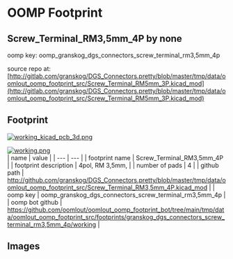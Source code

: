 # OOMP Footprint  
## Screw_Terminal_RM3,5mm_4P  by none  
  
oomp key: oomp_granskog_dgs_connectors_screw_terminal_rm3,5mm_4p  
  
source repo at: [http://gitlab.com/granskog/DGS_Connectors.pretty/blob/master/tmp/data/oomlout_oomp_footprint_src/Screw_Terminal_RM5mm_3P.kicad_mod](http://gitlab.com/granskog/DGS_Connectors.pretty/blob/master/tmp/data/oomlout_oomp_footprint_src/Screw_Terminal_RM5mm_3P.kicad_mod)  
## Footprint  
  
[![working_kicad_pcb_3d.png](working_kicad_pcb_3d_600.png)](working_kicad_pcb_3d.png)  
  
[![working.png](working_600.png)](working.png)  
| name | value | 
| --- | --- | 
| footprint name | Screw_Terminal_RM3,5mm_4P | 
| footprint description | 4pol, RM 3,5mm, | 
| number of pads | 4 | 
| github path | http://github.com/granskog/DGS_Connectors.pretty/blob/master/tmp/data/oomlout_oomp_footprint_src/Screw_Terminal_RM3,5mm_4P.kicad_mod | 
| oomp key | oomp_granskog_dgs_connectors_screw_terminal_rm3,5mm_4p | 
| oomp bot github | https://github.com/oomlout/oomlout_oomp_footprint_bot/tree/main/tmp/data/oomlout_oomp_footprint_src/footprints/granskog_dgs_connectors_screw_terminal_rm3,5mm_4p/working | 
## Images  
